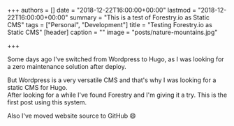 +++
authors = []
date = "2018-12-22T16:00:00+00:00"
lastmod = "2018-12-22T16:00:00+00:00"
summary = "This is a test of Forestry.io as Static CMS"
tags = ["Personal", "Development"]
title = "Testing Forestry.io as Static CMS"
[header]
caption = ""
image = "posts/nature-mountains.jpg"

+++

Some days ago I've switched from Wordpress to Hugo, as I was looking for a zero maintenance solution after deploy.

But Wordpress is a very versatile CMS and that's why I was looking for a static CMS for Hugo.  
After looking for a while I've found Forestry and I'm giving it a try. This is the first post using this system.

Also I've moved website source to GitHub :smile:
